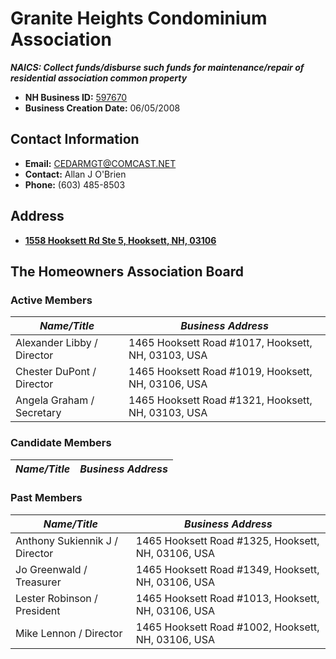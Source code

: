# Granite Heights Condominium Association
***NAICS: Collect funds/disburse such funds for maintenance/repair of residential association common property***

- **NH Business ID:** [597670](https://quickstart.sos.nh.gov/online/BusinessInquire/BusinessInformation?businessID=412017)
- **Business Creation Date:** 06/05/2008

## Contact Information
- **Email:** [CEDARMGT@COMCAST.NET](mailto:CEDARMGT@COMCAST.NET)
- **Contact:** Allan J O'Brien
- **Phone:** (603) 485-8503

## Address
- **[1558 Hooksett Rd Ste 5, Hooksett, NH, 03106](https://www.google.com/maps/place/1558+Hooksett+Rd+%235,+Hooksett,+NH+03106/@43.076982,-71.4612929,720m/data=!3m2!1e3!4b1!4m6!3m5!1s0x89e2443eb064afa3:0xb6fea09945726504!8m2!3d43.076982!4d-71.458718!16s%2Fg%2F11pvcv219n?entry=ttu)**

## The Homeowners Association Board

### Active Members
*Name/Title*          | *Business Address*
--------------------- | ---------------------------------------
Alexander Libby / Director   | 1465 Hooksett Road #1017, Hooksett, NH, 03103, USA
Chester DuPont / Director   | 1465 Hooksett Road #1019, Hooksett, NH, 03106, USA
Angela Graham / Secretary   | 1465 Hooksett Road #1321, Hooksett, NH, 03103, USA

### Candidate Members
*Name/Title*                 | *Business Address*
---------------------------- | ---------------------------------------

### Past Members
*Name/Title*                 | *Business Address*
---------------------------- | ---------------------------------------
Anthony Sukiennik J / Director | 1465 Hooksett Road #1325, Hooksett, NH, 03106, USA
Jo Greenwald / Treasurer    | 1465 Hooksett Road #1349, Hooksett, NH, 03106, USA
Lester Robinson / President | 1465 Hooksett Road #1013, Hooksett, NH, 03106, USA
Mike Lennon / Director       | 1465 Hooksett Road #1002, Hooksett, NH, 03106, USA